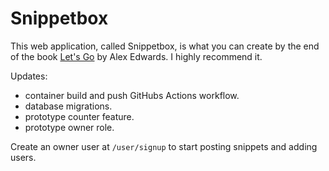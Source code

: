 # Snippetbox

This web application, called Snippetbox, is what you can create by the end of the
book [Let's Go](https://lets-go.alexedwards.net/) by Alex Edwards. I highly recommend it.

Updates:
* container build and push GitHubs Actions workflow.
* database migrations.
* prototype counter feature.
* prototype owner role.

Create an owner user at `/user/signup` to start posting snippets and adding users.

